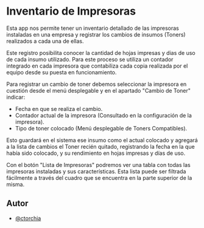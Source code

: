 
# Inventario de Impresoras

Esta app nos permite tener un inventario detallado de las impresoras instaladas 
en una empresa y registrar los cambios de insumos (Toners) realizados a cada una de ellas.

Este registro posibilita conocer la cantidad de hojas impresas y dias de uso de cada insumo
utilizado.
Para este proceso se utiliza un contador integrado en cada impresora que contabiliza cada
copia realizada por el equipo desde su puesta en funcionamiento.

Para registrar un cambio de toner debemos seleccionar la impresora en cuestión desde
el menú desplegable y en el apartado "Cambio de Toner" indicar:
* Fecha en que se realiza el cambio.
* Contador actual de la impresora (Consultado en la configuración de la impresora).
* Tipo de toner colocado (Menú desplegable de Toners Compatibles).

Esto guardará en el sistema ese insumo como el actual colocado y agregará a la lista de 
cambios el Toner recién quitado, registrando la fecha en la que había sido colocado, 
y su rendimiento en hojas impresas y días de uso.

Con el botón "Lista de Impresoras" podremos ver una tabla con todas las impresoras
instaladas y sus características.
Esta lista puede ser filtrada fácilmente a través del cuadro que se encuentra en la 
parte superior de la misma.

## Autor

- [@ctorchia](https://github.com/ctorchia)

